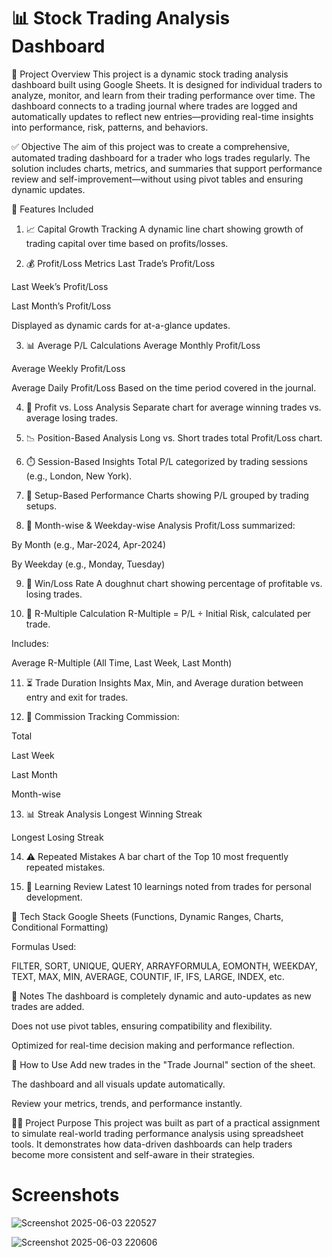 # 📊 Stock Trading Analysis Dashboard
🧾 Project Overview
This project is a dynamic stock trading analysis dashboard built using Google Sheets. It is designed for individual traders to analyze, monitor, and learn from their trading performance over time. The dashboard connects to a trading journal where trades are logged and automatically updates to reflect new entries—providing real-time insights into performance, risk, patterns, and behaviors.

✅ Objective
The aim of this project was to create a comprehensive, automated trading dashboard for a trader who logs trades regularly. The solution includes charts, metrics, and summaries that support performance review and self-improvement—without using pivot tables and ensuring dynamic updates.

📂 Features Included
1. 📈 Capital Growth Tracking
A dynamic line chart showing growth of trading capital over time based on profits/losses.

2. 💰 Profit/Loss Metrics
Last Trade’s Profit/Loss

Last Week’s Profit/Loss

Last Month’s Profit/Loss

Displayed as dynamic cards for at-a-glance updates.

3. 📊 Average P/L Calculations
Average Monthly Profit/Loss

Average Weekly Profit/Loss

Average Daily Profit/Loss
Based on the time period covered in the journal.

4. 🔁 Profit vs. Loss Analysis
Separate chart for average winning trades vs. average losing trades.

5. 📉 Position-Based Analysis
Long vs. Short trades total Profit/Loss chart.

6. ⏱️ Session-Based Insights
Total P/L categorized by trading sessions (e.g., London, New York).

7. 🧠 Setup-Based Performance
Charts showing P/L grouped by trading setups.

8. 📆 Month-wise & Weekday-wise Analysis
Profit/Loss summarized:

By Month (e.g., Mar-2024, Apr-2024)

By Weekday (e.g., Monday, Tuesday)

9. 🍩 Win/Loss Rate
A doughnut chart showing percentage of profitable vs. losing trades.

10. 📐 R-Multiple Calculation
R-Multiple = P/L ÷ Initial Risk, calculated per trade.

Includes:

Average R-Multiple (All Time, Last Week, Last Month)

11. ⏳ Trade Duration Insights
Max, Min, and Average duration between entry and exit for trades.

12. 💸 Commission Tracking
Commission:

Total

Last Week

Last Month

Month-wise

13. 📊 Streak Analysis
Longest Winning Streak

Longest Losing Streak

14. ⚠️ Repeated Mistakes
A bar chart of the Top 10 most frequently repeated mistakes.

15. 🧠 Learning Review
Latest 10 learnings noted from trades for personal development.

📂 Tech Stack
Google Sheets (Functions, Dynamic Ranges, Charts, Conditional Formatting)

Formulas Used:

FILTER, SORT, UNIQUE, QUERY, ARRAYFORMULA, EOMONTH, WEEKDAY, TEXT, MAX, MIN, AVERAGE, COUNTIF, IF, IFS, LARGE, INDEX, etc.

📌 Notes
The dashboard is completely dynamic and auto-updates as new trades are added.

Does not use pivot tables, ensuring compatibility and flexibility.

Optimized for real-time decision making and performance reflection.

🔗 How to Use
Add new trades in the "Trade Journal" section of the sheet.

The dashboard and all visuals update automatically.

Review your metrics, trends, and performance instantly.

👨‍🎓 Project Purpose
This project was built as part of a practical assignment to simulate real-world trading performance analysis using spreadsheet tools. It demonstrates how data-driven dashboards can help traders become more consistent and self-aware in their strategies.

# Screenshots

![Screenshot 2025-06-03 220527](https://github.com/user-attachments/assets/ece10235-e374-459a-b614-c15cbe9bc26c)

![Screenshot 2025-06-03 220606](https://github.com/user-attachments/assets/d09a2570-b868-4db4-913d-b468b6ea515e)



